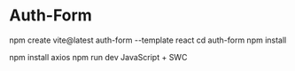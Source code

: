 # Auth-Form

npm create vite@latest auth-form --template react
cd auth-form
npm install

npm install axios
npm run dev
JavaScript + SWC